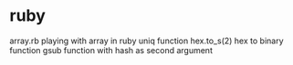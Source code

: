 # ruby
array.rb 
playing with array in ruby
uniq function
hex.to_s(2) hex to binary function
gsub function with hash as second argument
